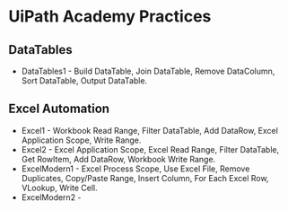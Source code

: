 # UiPath Academy Practices

## DataTables
- DataTables1 - Build DataTable, Join DataTable, Remove DataColumn, Sort DataTable, Output DataTable.

## Excel Automation
- Excel1 - Workbook Read Range, Filter DataTable, Add DataRow, Excel Application Scope, Write Range.
- Excel2 - Excel Application Scope, Excel Read Range, Filter DataTable, Get RowItem, Add DataRow, Workbook Write Range.
- ExcelModern1 - Excel Process Scope, Use Excel File, Remove Duplicates, Copy/Paste Range, Insert Column, For Each Excel Row, VLookup, Write Cell.
- ExcelModern2 - 
